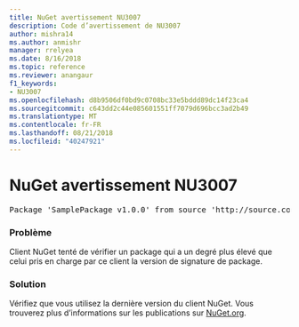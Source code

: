 ```yaml
---
title: NuGet avertissement NU3007
description: Code d’avertissement de NU3007
author: mishra14
ms.author: anmishr
manager: rrelyea
ms.date: 8/16/2018
ms.topic: reference
ms.reviewer: anangaur
f1_keywords:
- NU3007
ms.openlocfilehash: d8b9506df0bd9c0708bc33e5bddd89dc14f23ca4
ms.sourcegitcommit: c643dd2c44e085601551ff7079d696bcc3ad2b49
ms.translationtype: MT
ms.contentlocale: fr-FR
ms.lasthandoff: 08/21/2018
ms.locfileid: "40247921"
---
```

# <a name="nuget-warning-nu3007"></a>NuGet avertissement NU3007

<pre>Package 'SamplePackage v1.0.0' from source 'http://source.com/index.json': The package signature format version is not supported. Updating your client may solve this problem.</pre>

### <a name="issue"></a>Problème

Client NuGet tenté de vérifier un package qui a un degré plus élevé que celui pris en charge par ce client la version de signature de package.


### <a name="solution"></a>Solution

Vérifiez que vous utilisez la dernière version du client NuGet. Vous trouverez plus d’informations sur les publications sur [NuGet.org](https://www.nuget.org/downloads).


